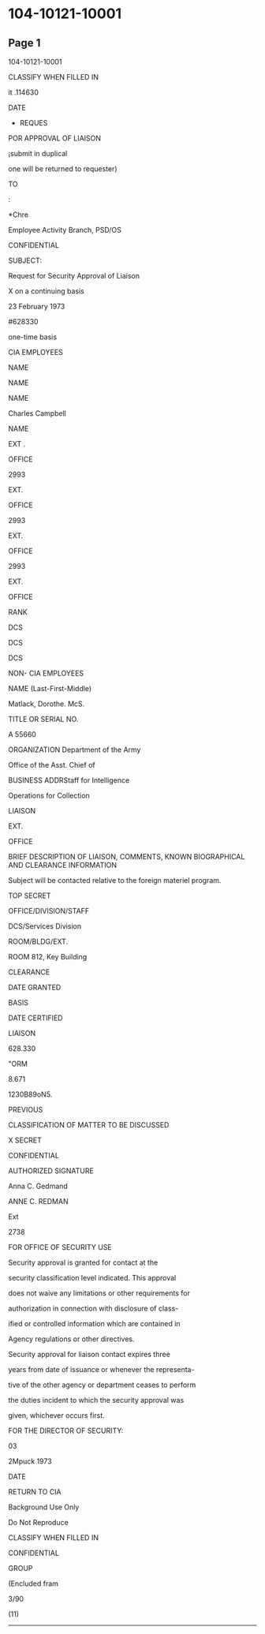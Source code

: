 # 104-10121-10001

## Page 1

104-10121-10001

CLASSIFY WHEN FILLED IN

it .114630

DATE

- REQUES

POR APPROVAL OF LIAISON

¡submit in duplical

one will be returned to requester)

TO

:

*Chre

Employee Activity Branch, PSD/OS

CONFIDENTIAL

SUBJECT:

Request for Security Approval of Liaison

X on a continuing basis

23 February 1973

#628330

one-time basis

CIA EMPLOYEES

NAME

NAME

NAME

Charles Campbell

NAME

EXT .

OFFICE

2993

EXT.

OFFICE

2993

EXT.

OFFICE

2993

EXT.

OFFICE

RANK

DCS

DCS

DCS

NON- CIA EMPLOYEES

NAME (Last-First-Middle)

Matlack, Dorothe. McS.

TITLE OR SERIAL NO.

A 55660

ORGANIZATION Department of the Army

Office of the Asst. Chief of

BUSINESS ADDRStaff for Intelligence

Operations for Collection

LIAISON

EXT.

OFFICE

BRIEF DESCRIPTION OF LIAISON, COMMENTS, KNOWN BIOGRAPHICAL AND CLEARANCE INFORMATION

Subject will be contacted relative to the foreign materiel program.

TOP SECRET

OFFICE/DIVISION/STAFF

DCS/Services Division

ROOM/BLDG/EXT.

ROOM 812, Key Building

CLEARANCE

DATE GRANTED

BASIS

DATE CERTIFIED

LIAISON

628.330

"ORM

8.671

1230B89oN5.

PREVIOUS

CLASSIFICATION OF MATTER TO BE DISCUSSED

X SECRET

CONFIDENTIAL

AUTHORIZED SIGNATURE

Anna C. Gedmand

ANNE C. REDMAN

Ext

2738

FOR OFFICE OF SECURITY USE

Security approval is granted for contact at the

security classification level indicated. This approval

does not waive any limitations or other requirements for

authorization in connection with disclosure of class-

ified or controlled information which are contained in

Agency regulations or other directives.

Security approval for liaison contact expires three

years from date of issuance or whenever the representa-

tive of the other agency or department ceases to perform

the duties incident to which the security approval was

given, whichever occurs first.

FOR THE DIRECTOR OF SECURITY:

03

2Mpuck 1973

DATE

RETURN TO CIA

Background Use Only

Do Not Reproduce

CLASSIFY WHEN FILLED IN

CONFIDENTIAL

GROUP

(Encluded fram

3/90

(11)

---

